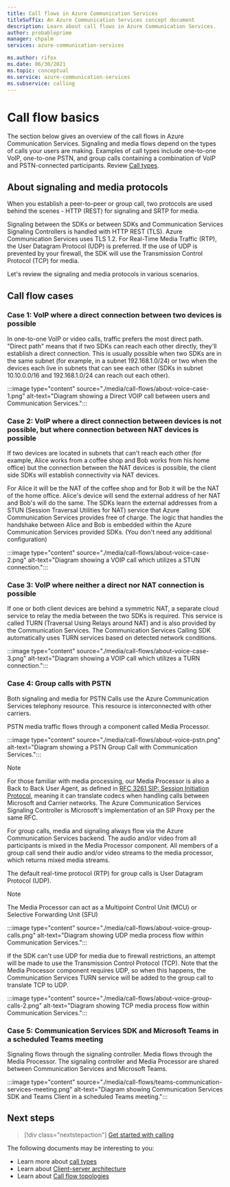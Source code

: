 ```yaml
---
title: Call flows in Azure Communication Services
titleSuffix: An Azure Communication Services concept document
description: Learn about call flows in Azure Communication Services.
author: probableprime
manager: chpalm
services: azure-communication-services

ms.author: rifox
ms.date: 06/30/2021
ms.topic: conceptual
ms.service: azure-communication-services
ms.subservice: calling
---
```

# Call flow basics

The section below gives an overview of the call flows in Azure Communication Services. Signaling and media flows depend on the types of calls your users are making. Examples of call types include one-to-one VoIP, one-to-one PSTN, and group calls containing a combination of VoIP and PSTN-connected participants. Review [Call types](./voice-video-calling/about-call-types.md).

## About signaling and media protocols

When you establish a peer-to-peer or group call, two protocols are used behind the scenes - HTTP (REST) for signaling and SRTP for media.

Signaling between the SDKs or between SDKs and Communication Services Signaling Controllers is handled with HTTP REST (TLS). Azure Communication Services uses TLS 1.2. For Real-Time Media Traffic (RTP), the User Datagram Protocol (UDP) is preferred. If the use of UDP is prevented by your firewall, the SDK will use the Transmission Control Protocol (TCP) for media.

Let's review the signaling and media protocols in various scenarios.

## Call flow cases

### Case 1: VoIP where a direct connection between two devices is possible

In one-to-one VoIP or video calls, traffic prefers the most direct path. "Direct path" means that if two SDKs can reach each other directly, they'll establish a direct connection. This is usually possible when two SDKs are in the same subnet (for example, in a subnet 192.168.1.0/24) or two when the devices each live in subnets that can see each other (SDKs in subnet 10.10.0.0/16 and 192.168.1.0/24 can reach out each other).

:::image type="content" source="./media/call-flows/about-voice-case-1.png" alt-text="Diagram showing a Direct VOIP call between users and Communication Services.":::

### Case 2: VoIP where a direct connection between devices is not possible, but where connection between NAT devices is possible

If two devices are located in subnets that can't reach each other (for example, Alice works from a coffee shop and Bob works from his home office) but the connection between the NAT devices is possible, the client side SDKs will establish connectivity via NAT devices.

For Alice it will be the NAT of the coffee shop and for Bob it will be the NAT of the home office. Alice's device will send the external address of her NAT and Bob's will do the same. The SDKs learn the external addresses from a STUN (Session Traversal Utilities for NAT) service that Azure Communication Services provides free of charge. The logic that handles the handshake between Alice and Bob is embedded within the Azure Communication Services provided SDKs. (You don't need any additional configuration)

:::image type="content" source="./media/call-flows/about-voice-case-2.png" alt-text="Diagram showing a VOIP call which utilizes a STUN connection.":::

### Case 3: VoIP where neither a direct nor NAT connection is possible

If one or both client devices are behind a symmetric NAT, a separate cloud service to relay the media between the two SDKs is required. This service is called TURN (Traversal Using Relays around NAT) and is also provided by the Communication Services. The Communication Services Calling SDK automatically uses TURN services based on detected network conditions. 

:::image type="content" source="./media/call-flows/about-voice-case-3.png" alt-text="Diagram showing a VOIP call which utilizes a TURN connection.":::

### Case 4: Group calls with PSTN

Both signaling and media for PSTN Calls use the Azure Communication Services telephony resource. This resource is interconnected with other carriers.

PSTN media traffic flows through a component called Media Processor.

:::image type="content" source="./media/call-flows/about-voice-pstn.png" alt-text="Diagram showing a PSTN Group Call with Communication Services.":::

> [!NOTE]
> For those familiar with media processing, our Media Processor is also a Back to Back User Agent, as defined in [RFC 3261 SIP: Session Initiation Protocol](https://tools.ietf.org/html/rfc3261), meaning it can translate codecs when handling calls between Microsoft and Carrier networks. The Azure Communication Services Signaling Controller is Microsoft's implementation of an SIP Proxy per the same RFC.

For group calls, media and signaling always flow via the Azure Communication Services backend. The audio and/or video from all participants is mixed in the Media Processor component. All members of a group call send their audio and/or video streams to the media processor, which returns mixed media streams.

The default real-time protocol (RTP) for group calls is User Datagram Protocol (UDP).

> [!NOTE]
> The Media Processor can act as a Multipoint Control Unit (MCU) or Selective Forwarding Unit (SFU)

:::image type="content" source="./media/call-flows/about-voice-group-calls.png" alt-text="Diagram showing UDP media process flow within Communication Services.":::

If the SDK can't use UDP for media due to firewall restrictions, an attempt will be made to use the Transmission Control Protocol (TCP). Note that the Media Processor component requires UDP, so when this happens, the Communication Services TURN service will be added to the group call to translate TCP to UDP. 

:::image type="content" source="./media/call-flows/about-voice-group-calls-2.png" alt-text="Diagram showing TCP media process flow within Communication Services.":::

### Case 5: Communication Services SDK and Microsoft Teams in a scheduled Teams meeting

Signaling flows through the signaling controller. Media flows through the Media Processor. The signaling controller and Media Processor are shared between Communication Services and Microsoft Teams.

:::image type="content" source="./media/call-flows/teams-communication-services-meeting.png" alt-text="Diagram showing Communication Services SDK and Teams Client in a scheduled Teams meeting.":::



## Next steps

> [!div class="nextstepaction"]
> [Get started with calling](../quickstarts/voice-video-calling/getting-started-with-calling.md)

The following documents may be interesting to you:

- Learn more about [call types](../concepts/voice-video-calling/about-call-types.md)
- Learn about [Client-server architecture](./client-and-server-architecture.md)
- Learn about [Call flow topologies](./detailed-call-flows.md)
